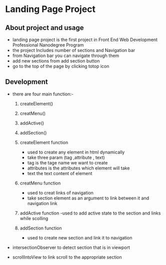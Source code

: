 

# Landing Page Project

## About project and usage

- landing page project is the first project in Front End Web Development Professional Nanodegree Program
- the project Includes number of sections and  Navigation bar
- from Navigation bar you can navigate through them
- add new sections from add section button
- go to the top of the  page by clicking totop icon


## Development

- there are four main function:-
    1. createElement()
    2. creatMenu()
    3. addActive()
    4. addSection()
    
    1. createElement function 
        - used to create any element in html dynamically
        - take three param (tag ,attribute , text)
        - tag is the tage name we want to create
        - attributes is the attributes which element will take
        - text the text content of element
    2. creatMenu function 
        - used to creat links of navigation
        - take section element as an argument to link between it and navigation link
    3. addActive function 
        -used to add active state to the section and links while scolling
    4. addSection function
        - used to create new section and link it to navigation

- intersectionObserver to detect section that is in viewport
- scrollIntoView to link scroll to the appropriate section